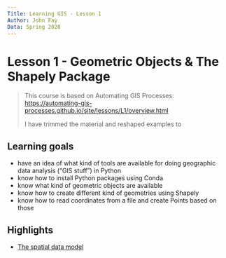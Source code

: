 ```yaml
---
Title: Learning GIS - Lesson 1
Author: John Fay
Data: Spring 2020
---
```


# Lesson 1 - Geometric Objects & The Shapely Package

> This course is based on Automating GIS Processes: https://automating-gis-processes.github.io/site/lessons/L1/overview.html
>
> I have trimmed the material and reshaped examples to 



## Learning goals

 - have an idea of what kind of tools are available for doing geographic data analysis (“GIS stuff”) in Python
 - know how to install Python packages using Conda
 - know what kind of geometric objects are available
 - know how to create different kind of geometries using Shapely
 - know how to read coordinates from a file and create Points based on those



## Highlights

* [The spatial data model](https://automating-gis-processes.github.io/site/notebooks/L1/geometric-objects.html#Spatial-data-model)